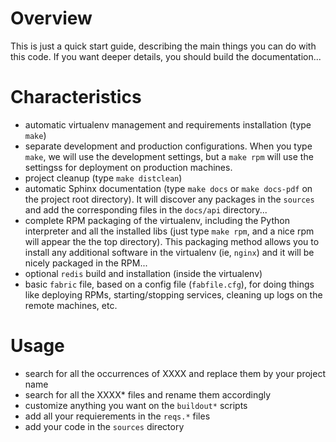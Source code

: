 Overview
========

This is just a quick start guide, describing the main things you can do with this code.
If you want deeper details, you should build the documentation...


Characteristics
===============

- automatic virtualenv management and requirements installation (type `make`)
- separate development and production configurations. When you type `make`, we
  will use the development settings, but a `make rpm` will use the settingss for
  deployment on production machines.
- project cleanup (type `make distclean`)
- automatic Sphinx documentation (type `make docs` or `make docs-pdf` on the
  project root directory). It will discover any packages in the `sources` and add
  the corresponding files in the `docs/api` directory...
- complete RPM packaging of the virtualenv, including the Python interpreter and
  all the installed libs (just type `make rpm`, and a nice rpm will appear the
  the top directory). This packaging method allows you to install any additional
  software in the virtualenv (ie, `nginx`) and it will be nicely packaged in
  the RPM...
- optional `redis` build and installation (inside the virtualenv)
- basic `fabric` file, based on a config file (`fabfile.cfg`), for doing things
  like deploying RPMs, starting/stopping services, cleaning up logs on the
  remote machines, etc.

Usage
=====

- search for all the occurrences of XXXX and replace them by your project name
- search for all the XXXX* files and rename them accordingly
- customize anything you want on the `buildout*` scripts
- add all your requierements in the `reqs.*` files
- add your code in the `sources` directory



